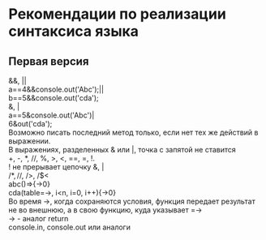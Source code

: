 # Рекомендации по реализации синтаксиса языка
## Первая версия
&&, ||  
a==4&&console.out('Abc');||  
b==5&&console.out('cda');  
&, |  
a==5&console.out('Abc')|  
6&out('cda');  
Возможно писать последний метод только, если нет тех же действий в выражении.  
В выражениях, разделенных & или |, точка с запятой не ставится  
+, -, *, //, %, >, <, ==, =, !.  
! не прерывает цепочку &, |  
/$*, /$/, /$%, /$>, /$<  
abc()=>{->0}  
cda(table=->, i<n, i=0, i++){->0}  
Во время ->, когда сохраняются условия, функция передает результат не во внешнюю, а в свою функцию, куда указывает =->  
-> - аналог return  
console.in, console.out или аналоги  
